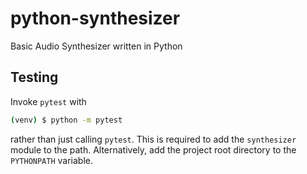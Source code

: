 # python-synthesizer
Basic Audio Synthesizer written in Python

## Testing

Invoke `pytest` with
```bash
(venv) $ python -m pytest
```
rather than just calling `pytest`. This is required to add the `synthesizer` module to the path.
Alternatively, add the project root directory to the `PYTHONPATH` variable.